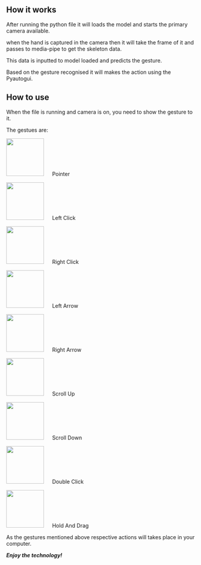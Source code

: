 ## How it works

After running the python file it will loads the model and starts the primary camera available.

when the hand is captured in the camera then it will take the frame of it and passes to media-pipe to get the skeleton data. 

This data is inputted to model loaded and predicts the gesture.

Based on the gesture recognised it will makes the action using the Pyautogui.

## How to use

When the file is running and camera is on, you need to show the gesture to it.

The gestues are:

<img src="https://user-images.githubusercontent.com/59569250/163226890-0485aeab-f61e-4fe3-b94a-4de898217503.png" width="100" height="100"> &emsp; Pointer

<img src="https://user-images.githubusercontent.com/59569250/163226881-ab74c92a-46ad-4f2c-b0b8-0815e12565e5.jpg" width="100" height="100"> &emsp; Left Click

<img src="https://user-images.githubusercontent.com/59569250/163226895-98c96f23-0b97-4725-ab6c-2848622e88a6.jpg" width="100" height="100"> &emsp; Right Click

<img src="https://user-images.githubusercontent.com/59569250/163226869-4b91f761-92f2-4b6d-90ec-54a844e209c0.jpg" width="100" height="100"> &emsp; Left Arrow

<img src="https://user-images.githubusercontent.com/59569250/163226891-cf7cfd94-f2bc-4a85-8a2c-4be1a644daba.jpg" width="100" height="100"> &emsp; Right Arrow

<img src="https://user-images.githubusercontent.com/59569250/163226897-d84a8890-fc39-4db9-b296-44301eb60e90.jpg" width="100" height="100"> &emsp; Scroll Up

<img src="https://user-images.githubusercontent.com/59569250/163226896-314fd3ce-6529-4118-be76-da4b0a41274f.jpg" width="100" height="100"> &emsp; Scroll Down

<img src="https://user-images.githubusercontent.com/59569250/163226902-50279a35-d7ac-4e5a-8e76-120c1dd0c50c.jpg" width="100" height="100"> &emsp; Double Click

<img src="https://user-images.githubusercontent.com/59569250/163226907-38dedaa7-2104-44ed-901f-ff981fd58b1e.jpg" width="100" height="100"> &emsp; Hold And Drag

As the gestures mentioned above respective actions will takes place in your computer.


**_Enjoy the technology!_**